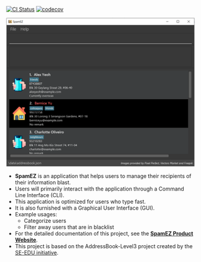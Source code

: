 [![CI Status](https://github.com/AY2021S2-CS2103-T16-1/tp/workflows/Java%20CI/badge.svg)](https://github.com/AY2021S2-CS2103-T16-1/tp/actions)
[![codecov](https://codecov.io/gh/AY2021S2-CS2103-T16-1/tp/branch/master/graph/badge.svg)](https://codecov.io/gh/AY2021S2-CS2103-T16-1/tp)

![Ui](docs/images/Ui.png)


* **SpamEZ** is an application that helps users to manage their recipients of their information blast.
* Users will primarily interact with the application through a Command Line Interface (CLI).
* This application is optimized for users who type fast.
* It is also furnished with a Graphical User Interface (GUI).
* Example usages:
  * Categorize users
  * Filter away users that are in blacklist
* For the detailed documentation of this project, see the **[SpamEZ Product Website](https://ay2021s2-cs2103-t16-1.github.io/tp/)**.
* This project is based on the AddressBook-Level3 project created by the [SE-EDU initiative](https://se-education.org).
